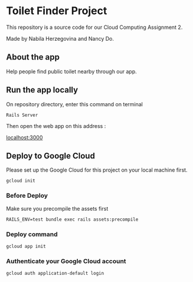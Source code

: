 # Toilet Finder Project
This repository is a source code for our Cloud Computing Assignment 2.

Made by Nabila Herzegovina and Nancy Do.

## About the app
Help people find public toilet nearby through our app. 

## Run the app locally
On repository directory, enter this command on terminal 

```
Rails Server
```

Then open the web app on this address :

[localhost:3000](http://localhost:3000)

## Deploy to Google Cloud
Please set up the Google Cloud for this project on your local machine first.

```
gcloud init
```

### Before Deploy
Make sure you precompile the assets first

```
RAILS_ENV=test bundle exec rails assets:precompile
```

### Deploy command
```
gcloud app init
```

### Authenticate your Google Cloud account
```
gcloud auth application-default login
```



